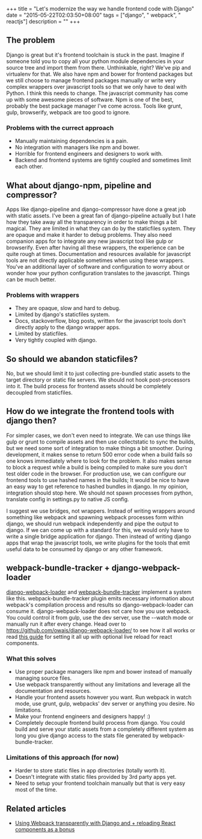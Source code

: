 +++
title = "Let's modernize the way we handle frontend code with Django"
date = "2015-05-22T02:03:50+08:00"
tags = ["django", " webpack", " reactjs"]
description = ""
+++

## The problem
Django is great but it's frontend toolchain is stuck in the past. Imagine if someone told you to copy all your python module dependencies in your source tree and import them from there. Unthinkable, right? We've pip and virtualenv for that. We also have npm and bower for frontend packages but we still choose to manage frontend packages manually or write very complex wrappers over javascript tools so that we only have to deal with Python. I think this needs to change. The javascript community has come up with some awesome pieces of software. Npm is one of the best, probably the best package manager I've come across. Tools like grunt, gulp,
 browserify, webpack are too good to ignore.

<!-- more -->

### Problems with the currect approach

  * Manually maintaining dependencies is a pain.
  * No integration with managers like npm and bower.
  * Horrible for frontend engineers and designers to work with.
  * Backend and frontend systems are tightly coupled and sometimes limit each other.


## What about django-npm, pipeline and compressor?
Apps like django-pipeline and django-compressor have done a great job with static assets. I've been a great fan of django-pipeline actually but I hate how they take away all the transparency in order to make things a bit magical. They are limited in what they can do by the staticfiles system. They are opaque and make it harder to debug problems. They also need companion apps for to integrate any new javascript tool like gulp or browserify. Even after having all these wrappers, the experience can be quite rough at times. Documentation and resources available for javascript tools are not directly applicable sometimes when using these wrappers. You've an additional layer of software and configuration to worry about or wonder how your python configuration translates to the javascript. Things can be much better.


### Problems with wrappers

  * They are opaque, slow and hard to debug.
  * Limited by django's staticfiles system.
  * Docs, stackoverflow, blog posts, written for the javascript tools don't directly apply to the django wrapper apps.
  * Limited by staticfiles.
  * Very tightly coupled with django.

## So should we abandon staticfiles?
No, but we should limit it to just collecting pre-bundled static assets to the target directory or static file servers. We should not hook post-processors into it. The build process for frontend assets should be completely decoupled from staticfiles.

## How do we integrate the frontend tools with django then?
For simpler cases, we don't even need to integrate. We can use things like gulp or grunt to compile assets and then use collectstatic to sync the builds, but we need some sort of integration to make things a bit smoother. During development, it makes sense to return 500 error code when a build fails so one knows immediately where to look for the problem. It also makes sense to block a request while a build is being compiled to make sure you don't test older code in the browser. For production use, we can configure our frontend tools to use hashed names in the builds; It would be nice to have an easy way to get reference to hashed bundles in django. In my opinion, integration should stop here. We should not spawn processes from python, translate config in settings.py to native JS config.


I suggest we use bridges, not wrappers. Instead of writing wrappers around something like webpack and spawning webpack processes form within django, we should run webpack independently and pipe the output to django. If we can come up with a standard for this, we would only have to write a single bridge application for django. Then instead of writing django apps that wrap the javascript tools, we write plugins for the tools that emit useful data to be consumed by django or any other framework.

## webpack-bundle-tracker + django-webpack-loader
<a href="https://github.com/owais/django-webpack-loader/" target="_blank">django-webpack-loader</a> and <a href="https://github.com/owais/webpack-bundle-tracker" target="_blank">webpack-bundle-tracker</a> implement a system like this. webpack-bundle-tracker plugin emits necessary information about webpack's compilation process and results so django-webpack-loader can consume it. django-webpack-loader does not care how you use webpack. You could control it from gulp, use the dev server, use the --watch mode or manually run it after every change. Head over to <a href="https://github.com/owais/django-webpack-loader/">https://github.com/owais/django-webpack-loader/</a> to see how it all works or read <a href="http://owaislone.org/blog/webpack-plus-reactjs-and-django/" target="_blank">this guide</a> for setting it all up with optional live reload for react components.


### What this solves

 * Use proper package managers like npm and bower instead of manually managing source files.
 * Use webpack transparently without any limitations and leverage all the documentation and resources.
 * Handle your frontend assets however you want. Run webpack in watch mode, use grunt, gulp, webpacks' dev server or anything you desire. No limitations.
 * Make your frontend engineers and designers happy! :)
 * Completely decouple frontend build process from django. You could build and serve your static assets from a completely different system as long you give django access to the stats file generated by webpack-bundle-tracker.

### Limitations of this approach (for now)

 * Harder to store static files in app directories (totally worth it).
 * Doesn't integrate with static files provided by 3rd party apps yet.
 * Need to setup your frontend toolchain manually but that is very easy most of the time.

## Related articles

* <a href="http://owaislone.org/blog/webpack-plus-reactjs-and-django/" target="_blank">Using Webpack transparently with Django and + reloading React components as a bonus</a> 
